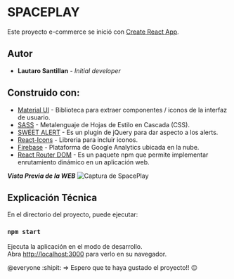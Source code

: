# SPACEPLAY

Este proyecto e-commerce se inició con [Create React App](https://github.com/facebook/create-react-app).

## Autor

* **Lautaro Santillan** - *Initial developer*  

## Construido con:

* [Material UI](https://mui.com/) - Biblioteca para extraer componentes / iconos de la interfaz de usuario.
* [SASS](https://sass-lang.com/) - Metalenguaje de Hojas de Estilo en Cascada (CSS).
* [SWEET ALERT](https://sweetalert.js.org/) - Es un plugin de jQuery para dar aspecto a los alerts. 
* [React-Icons](https://react-icons.github.io/react-icons/) - Libreria para incluir iconos.
* [Firebase](https://firebase.google.com/) - Plataforma  de Google Analytics ubicada en la nube.
* [React Router DOM](https://v5.reactrouter.com/web/guides/quick-start) - Es un paquete npm que permite implementar enrutamiento dinámico en un aplicación web.

***Vista Previa de la WEB***
![Captura de SpacePlay](https://user-images.githubusercontent.com/78935120/179429565-4982bd84-2636-4642-bb38-aef6a7396557.png)

## Explicación Técnica

En el directorio del proyecto, puede ejecutar:

### `npm start`

Ejecuta la aplicación en el modo de desarrollo.\
Abra [http://localhost:3000](http://localhost:3000) para verlo en su navegador.

@everyone :shipit: => Espero que te haya gustado el proyecto!! :wink:
